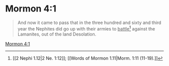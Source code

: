 # Mormon 4:1

> And now it came to pass that in the three hundred and sixty and third year the Nephites did go up with their armies to <u>battle</u>[^a] against the Lamanites, out of the land Desolation.

[Mormon 4:1](https://www.churchofjesuschrist.org/study/scriptures/bofm/morm/4?lang=eng&id=p1#p1)


[^a]: [[2 Nephi 1.12|2 Ne. 1:12]]; [[Words of Mormon 1.11|Morm. 1:11 (11-19).]]
